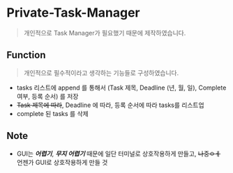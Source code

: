 # Private-Task-Manager

> 개인적으로 Task Manager가 필요했기 때문에 제작하였습니다.

## Function

> 개인적으로 필수적이라고 생각하는 기능들로 구성하였습니다.

* tasks 리스트에 append 를 통해서 (Task 제목, Deadline (년, 월, 일), Complete 여부, 등록 순서) 를 저장
* ~~Task 제목에 따라~~, Deadline 에 따라, 등록 순서에 따라 tasks를 리스트업
* complete 된 tasks 를 삭제

## Note

* GUI는 ***어렵기***, ***무지 어렵기*** 때문에 일단 터미널로 상호작용하게 만들고, ~~나중ㅇㅔ~~ 언젠가 GUI로 상호작용하게 만들 것

